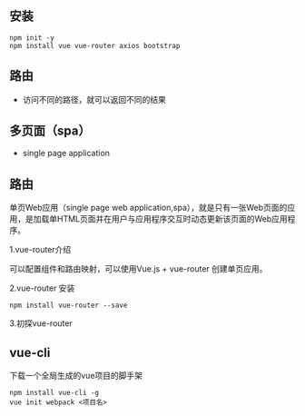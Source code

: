 ## 安装

```
npm init -y
npm install vue vue-router axios bootstrap
```

## 路由

- 访问不同的路径，就可以返回不同的结果

## 多页面（spa）

- single page application 

## 路由

单页Web应用（single page web application,spa），就是只有一张Web页面的应用，是加载单HTML页面并在用户与应用程序交互时动态更新该页面的Web应用程序。

1.vue-router介绍

可以配置组件和路由映射，可以使用Vue.js + vue-router 创建单页应用。

2.vue-router 安装

```
npm install vue-router --save
```

3.初探vue-router

## vue-cli

下载一个全局生成的vue项目的脚手架

```
npm install vue-cli -g
vue init webpack <项目名>
```











